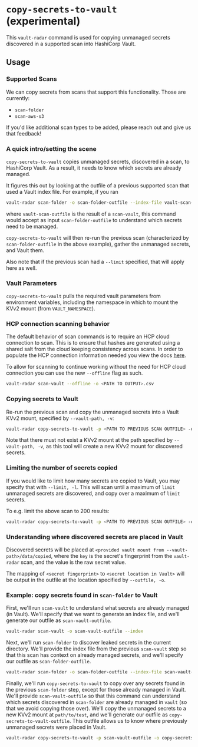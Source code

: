 # `copy-secrets-to-vault` (experimental)
This `vault-radar` command is used for copying unmanaged secrets discovered in a supported scan into HashiCorp Vault.

## Usage

### Supported Scans

We can copy secrets from scans that support this functionality. Those are currently:

- `scan-folder`
- `scan-aws-s3`

If you'd like additional scan types to be added, please reach out and give us that feedback!

### A quick intro/setting the scene

`copy-secrets-to-vault` copies unmanaged secrets, discovered in a scan, to HashiCorp Vault. As a result, it needs to know which secrets are already managed.

It figures this out by looking at the outfile of a previous supported scan that used a Vault index file. For example, if you ran

```bash
vault-radar scan-folder -o scan-folder-outfile --index-file vault-scan-outfile
```

where `vault-scan-outfile` is the result of a `scan-vault`, this command would accept as input `scan-folder-outfile` to understand which secrets need to be managed.

`copy-secrets-to-vault` will then re-run the previous scan (characterized by `scan-folder-outfile` in the above example), gather the unmanaged secrets, and Vault them.

Also note that if the previous scan had a `--limit` specified, that will apply here as well.

### Vault Parameters

`copy-secrets-to-vault` pulls the required vault parameters from environment variables, including the namespace in which to mount the KVv2 mount (from `VAULT_NAMESPACE`).

### HCP connection scanning behavior

The default behavior of scan commands is to require an HCP cloud connection to scan. This is to ensure that hashes are generated using a shared salt from the cloud keeping consistency across scans. In order to populate the HCP connection information needed you view the docs [here](hcp-upload.md).

To allow for scanning to continue working without the need for HCP cloud connection you can use the new `--offline` flag as such.
```bash
vault-radar scan-vault --offline -o <PATH TO OUTPUT>.csv
```

### Copying secrets to Vault

Re-run the previous scan and copy the unmanaged secrets into a Vault KVv2 mount, specified by `--vault-path, -v`:

```bash
vault-radar copy-secrets-to-vault -p <PATH TO PREVIOUS SCAN OUTFILE> -o <PATH TO OUTPUT>.csv -v <LOCATION TO MOUNT A NEW VAULT KVv2>
```

Note that there must not exist a KVv2 mount at the path specified by `--vault-path, -v`, as this tool will create a new KVv2 mount for discovered secrets.

### Limiting the number of secrets copied

If you would like to limit how many secrets are copied to Vault, you may specify that with `--limit, -l`. This will scan until a maximum of `limit` unmanaged secrets are discovered, and copy over a maximum of `limit` secrets.

To e.g. limit the above scan to 200 results:

```bash
vault-radar copy-secrets-to-vault -p <PATH TO PREVIOUS SCAN OUTFILE> -o <PATH TO OUTPUT>.csv -v <LOCATION TO MOUNT A NEW VAULT KVv2> -l 200
```

### Understanding where discovered secrets are placed in Vault
Discovered secrets will be placed at `<provided vault mount from --vault-path>/data/copied`, where the `key` is the secret's fingerprint from the `vault-radar` scan, and the value is the raw secret value.

The mapping of `<secret fingerprint>` to `<secret location in Vault>` will be output in the outfile at the location specified by `--outfile, -o`.

### Example: copy secrets found in `scan-folder` to Vault

First, we'll run `scan-vault` to understand what secrets are already managed (in Vault). We'll specify that we want to generate an index file, and we'll generate our outfile as `scan-vault-outfile`.

```bash
vault-radar scan-vault -o scan-vault-outfile --index
```

Next, we'll run `scan-folder` to discover leaked secrets in the current directory. We'll provide the index file from the previous `scan-vault` step so that this scan has context on already managed secrets, and we'll specify our outfile as `scan-folder-outfile`.

```bash
vault-radar scan-folder -o scan-folder-outfile --index-file scan-vault-outfile
```

Finally, we'll run `copy-secrets-to-vault` to copy over any secrets found in the previous `scan-folder` step, except for those already managed in Vault. We'll provide `scan-vault-outfile` so that this command can understand which secrets discovered in `scan-folder` are already managed in `vault` (so that we avoid copying those over). We'll copy the unmanaged secrets to a new KVv2 mount at `path/to/test`, and we'll generate our outfile as `copy-secrets-to-vault-outfile`. This outfile allows us to know where previously unmanaged secrets were placed in Vault.

```bash
vault-radar copy-secrets-to-vault -p scan-vault-outfile -o copy-secrets-to-vault-outfile -v path/to/test
```